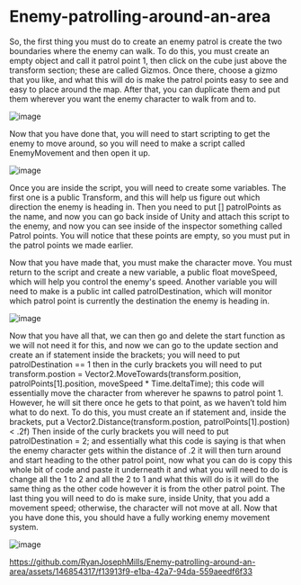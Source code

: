 # Enemy-patrolling-around-an-area

So, the first thing you must do to create an enemy patrol is create the two boundaries where the enemy can walk. To do this, you must create an empty object and call it patrol point 1, then click on the cube just above the transform section; these are called Gizmos. Once there, choose a gizmo that you like, and what this will do is make the patrol points easy to see and easy to place around the map. After that, you can duplicate them and put them wherever you want the enemy character to walk from and to.

![image](https://github.com/RyanJosephMills/Enemy-patrolling-around-an-area/assets/146854317/fac56655-de00-4092-981b-5e1c10145bdb)


Now that you have done that, you will need to start scripting to get the enemy to move around, so you will need to make a script called EnemyMovement and then open it up.

![image](https://github.com/RyanJosephMills/Enemy-patrolling-around-an-area/assets/146854317/f3f42157-a115-4e8b-b978-4b505d9caf2f)


Once you are inside the script, you will need to create some variables. The first one is a public Transform, and this will help us figure out which direction the enemy is heading in. Then you need to put [] patrolPoints as the name, and now you can go back inside of Unity and attach this script to the enemy, and now you can see inside of the inspector something called Patrol points. You will notice that these points are empty, so you must put in the patrol points we made earlier.

Now that you have made that, you must make the character move. You must return to the script and create a new variable, a public float moveSpeed, which will help you control the enemy's speed. Another variable you will need to make is a public int called patrolDestination, which will monitor which patrol point is currently the destination the enemy is heading in.

![image](https://github.com/RyanJosephMills/Enemy-patrolling-around-an-area/assets/146854317/f84dd021-4d1b-48e9-99e4-952c14ed78c7)


Now that you have all that, we can then go and delete the start function as we will not need it for this, and now we can go to the update section and create an if statement inside the brackets; you will need to put patrolDestination == 1 then in the curly brackets you will need to put transform.postion = Vector2.MoveTowards(transform.position, patrolPoints[1].position, moveSpeed * Time.deltaTime); this code will essentially move the character from wherever he spawns to patrol point 1. However, he will sit there once he gets to that point, as we haven’t told him what to do next. To do this, you must create an if statement and, inside the brackets, put a Vector2.Distance(transform.postion, patrolPoints[1].postion) < .2f) Then inside of the curly brackets you will need to put patrolDestination = 2; and essentially what this code is saying is that when the enemy character gets within the distance of .2 it will then turn around and start heading to the other patrol point, now what you can do is copy this whole bit of code and paste it underneath it and what you will need to do is change all the 1 to 2 and all the 2 to 1 and what this will do is it will do the same thing as the other code however it is from the other patrol point. The last thing you will need to do is make sure, inside Unity, that you add a movement speed; otherwise, the character will not move at all. Now that you have done this, you should have a fully working enemy movement system.

![image](https://github.com/RyanJosephMills/Enemy-patrolling-around-an-area/assets/146854317/415e26db-40e6-4985-8715-30b586fa9e83)

https://github.com/RyanJosephMills/Enemy-patrolling-around-an-area/assets/146854317/f13913f9-e1ba-42a7-94da-559aeedf6f33

